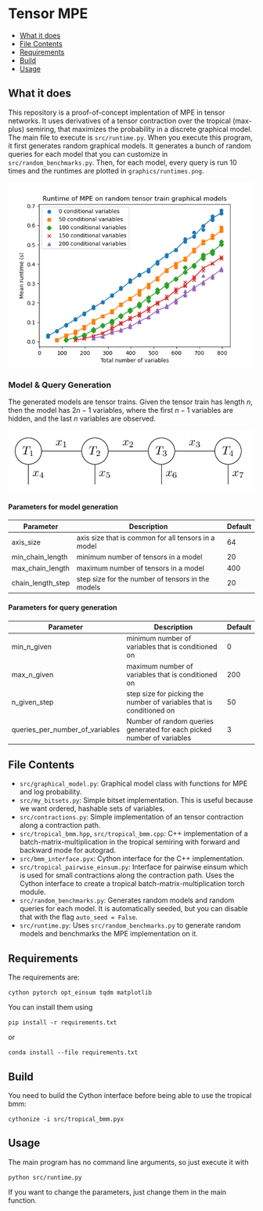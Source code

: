 # Tensor MPE

- [What it does](#what-it-does)
- [File Contents](#file-contents)
- [Requirements](#requirements)
- [Build](#build)
- [Usage](#usage)

## What it does

This repository is a proof-of-concept implentation of MPE in tensor networks. It uses derivatives of a tensor contraction over the tropical (max-plus) semiring, that maximizes the probability in a discrete graphical model.
The main file to execute is `src/runtime.py`. When you execute this program, it first generates random graphical models.
It generates a bunch of random queries for each model that you can customize in `src/random_benchmarks.py`.
Then, for each model, every query is run 10 times and the runtimes are plotted in `graphics/runtimes.png`.

![graphics/runtime.png](graphics/runtimes.png)

### Model & Query Generation

The generated models are tensor trains. Given the tensor train has length $n$, then the model has $2n - 1$ variables, where the first $n - 1$ variables are hidden, and the last $n$ variables are observed.

![Tensor Train with 4 factors](graphics/tensor_train.png)

#### Parameters for model generation

| Parameter         | Description                                         | Default |
| ----------------- | --------------------------------------------------- | ------- |
| axis_size         | axis size that is common for all tensors in a model | 64      |
| min_chain_length  | minimum number of tensors in a model                | 20      |
| max_chain_length  | maximum number of tensors in a model                | 400     |
| chain_length_step | step size for the number of tensors in the models   | 20      |

#### Parameters for query generation

| Parameter                       | Description                                                            | Default |
| ------------------------------- | ---------------------------------------------------------------------- | ------- |
| min_n_given                     | minimum number of variables that is conditioned on                     | 0       |
| max_n_given                     | maximum number of variables that is conditioned on                     | 200     |
| n_given_step                    | step size for picking the number of variables that is conditioned on   | 50      |
| queries_per_number_of_variables | Number of random queries generated for each picked number of variables | 3       |

## File Contents

- `src/graphical_model.py`: Graphical model class with functions for MPE and log probability.
- `src/my_bitsets.py`: Simple bitset implementation. This is useful because we want ordered, hashable sets of variables.
- `src/contractions.py`: Simple implementation of an tensor contraction along a contraction path.
- `src/tropical_bmm.hpp`, `src/tropical_bmm.cpp`: C++ implementation of a batch-matrix-multiplication in the tropical semiring with forward and backward mode for autograd.
- `src/bmm_interface.pyx`: Cython interface for the C++ implementation.
- `src/tropical_pairwise_einsum.py`: Interface for pairwise einsum which is used for small contractions along the contraction path. Uses the Cython interface to create a tropical batch-matrix-multiplication torch module.
- `src/random_benchmarks.py`: Generates random models and random queries for each model. It is automatically seeded, but you can disable that with the flag `auto_seed = False`.
- `src/runtime.py`: Uses `src/random_benchmarks.py` to generate random models and benchmarks the MPE implementation on it.

## Requirements

The requirements are:

```text
cython pytorch opt_einsum tqdm matplotlib
```

You can install them using

```text
pip install -r requirements.txt
```

or

```text
conda install --file requirements.txt
```

## Build

You need to build the Cython interface before being able to use the tropical bmm:

```text
cythonize -i src/tropical_bmm.pyx
```

## Usage

The main program has no command line arguments, so just execute it with

```text
python src/runtime.py
```

If you want to change the parameters, just change them in the main function.
